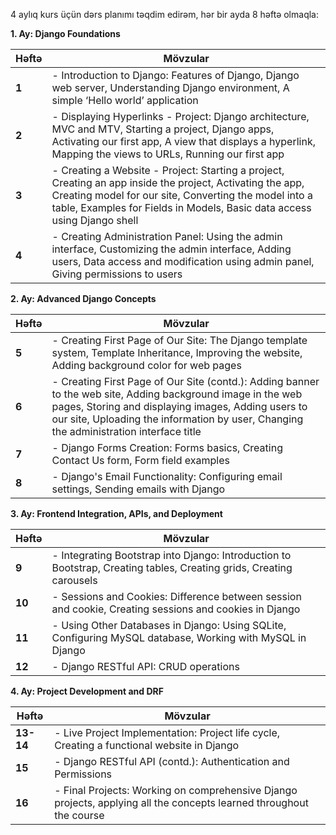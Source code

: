 4 aylıq kurs üçün dərs planımı təqdim edirəm, hər bir ayda 8 həftə olmaqla:

**1. Ay: Django Foundations**

| Həftə | Mövzular |
|------|--------|
| **1**| - Introduction to Django: Features of Django, Django web server, Understanding Django environment, A simple ‘Hello world’ application |
| **2**| - Displaying Hyperlinks - Project: Django architecture, MVC and MTV, Starting a project, Django apps, Activating our first app, A view that displays a hyperlink, Mapping the views to URLs, Running our first app |
| **3**| - Creating a Website - Project: Starting a project, Creating an app inside the project, Activating the app, Creating model for our site, Converting the model into a table, Examples for Fields in Models, Basic data access using Django shell |
| **4**| - Creating Administration Panel: Using the admin interface, Customizing the admin interface, Adding users, Data access and modification using admin panel, Giving permissions to users |

**2. Ay: Advanced Django Concepts**

| Həftə | Mövzular |
|------|--------|
| **5**| - Creating First Page of Our Site: The Django template system, Template Inheritance, Improving the website, Adding background color for web pages |
| **6**| - Creating First Page of Our Site (contd.): Adding banner to the web site, Adding background image in the web pages, Storing and displaying images, Adding users to our site, Uploading the information by user, Changing the administration interface title |
| **7**| - Django Forms Creation: Forms basics, Creating Contact Us form, Form field examples |
| **8**| - Django's Email Functionality: Configuring email settings, Sending emails with Django |

**3. Ay: Frontend Integration, APIs, and Deployment**

| Həftə | Mövzular |
|------|--------|
| **9**| - Integrating Bootstrap into Django: Introduction to Bootstrap, Creating tables, Creating grids, Creating carousels |
| **10**| - Sessions and Cookies: Difference between session and cookie, Creating sessions and cookies in Django |
| **11**| - Using Other Databases in Django: Using SQLite, Configuring MySQL database, Working with MySQL in Django |
| **12**| - Django RESTful API: CRUD operations |

**4. Ay: Project Development and DRF**

| Həftə | Mövzular |
|------|--------|
| **13-14**| - Live Project Implementation: Project life cycle, Creating a functional website in Django |
| **15**| - Django RESTful API (contd.): Authentication and Permissions |
| **16**| - Final Projects: Working on comprehensive Django projects, applying all the concepts learned throughout the course |
